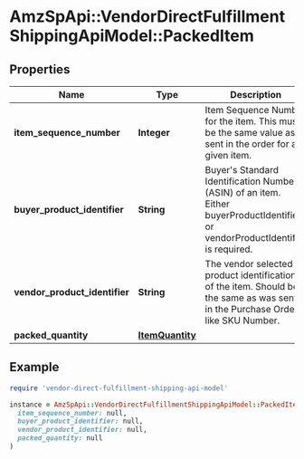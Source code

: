 # AmzSpApi::VendorDirectFulfillmentShippingApiModel::PackedItem

## Properties

| Name | Type | Description | Notes |
| ---- | ---- | ----------- | ----- |
| **item_sequence_number** | **Integer** | Item Sequence Number for the item. This must be the same value as sent in the order for a given item. |  |
| **buyer_product_identifier** | **String** | Buyer&#39;s Standard Identification Number (ASIN) of an item. Either buyerProductIdentifier or vendorProductIdentifier is required. | [optional] |
| **vendor_product_identifier** | **String** | The vendor selected product identification of the item. Should be the same as was sent in the Purchase Order, like SKU Number. | [optional] |
| **packed_quantity** | [**ItemQuantity**](ItemQuantity.md) |  |  |

## Example

```ruby
require 'vendor-direct-fulfillment-shipping-api-model'

instance = AmzSpApi::VendorDirectFulfillmentShippingApiModel::PackedItem.new(
  item_sequence_number: null,
  buyer_product_identifier: null,
  vendor_product_identifier: null,
  packed_quantity: null
)
```

